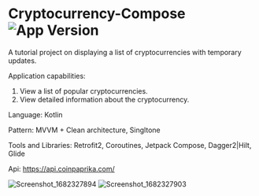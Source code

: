 # Cryptocurrency-Compose <img src="https://img.shields.io/badge/version-1.0.0-green" alt="App Version">
A tutorial project on displaying a list of cryptocurrencies with temporary updates.

Application сapabilities:
1. View a list of popular cryptocurrencies.
2. View detailed information about the cryptocurrency.

Language: Kotlin

Pattern: MVVM + Clean architecture, Singltone

Tools and Libraries: Retrofit2, Coroutines, Jetpack Compose, Dagger2|Hilt, Glide

Api: https://api.coinpaprika.com/

![Screenshot_1682327894](https://user-images.githubusercontent.com/79632860/233956392-d5edf323-eb80-45e9-9734-342ba98c76a8.png)
![Screenshot_1682327903](https://user-images.githubusercontent.com/79632860/233956399-91e1123a-4d92-4532-a69d-9a67a6b67465.png)
